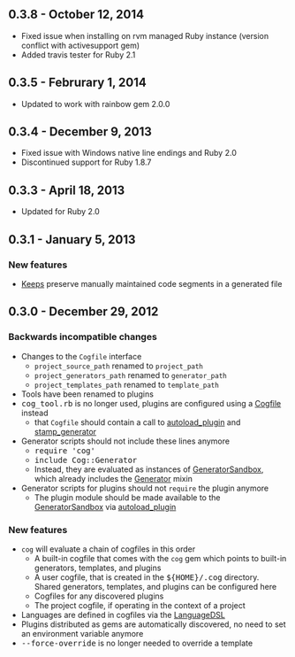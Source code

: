 ## 0.3.8 - October 12, 2014

- Fixed issue when installing on rvm managed Ruby instance (version conflict with activesupport gem)
- Added travis tester for Ruby 2.1

## 0.3.5 - Februrary 1, 2014

- Updated to work with rainbow gem 2.0.0

## 0.3.4 - December 9, 2013

- Fixed issue with Windows native line endings and Ruby 2.0
- Discontinued support for Ruby 1.8.7

## 0.3.3 - April 18, 2013

- Updated for Ruby 2.0

## 0.3.1 - January 5, 2013

### New features

- [Keeps][] preserve manually maintained code segments in a generated file

## 0.3.0 - December 29, 2012

### Backwards incompatible changes

- Changes to the `Cogfile` interface
  * `project_source_path` renamed to `project_path`
  * `project_generators_path` renamed to `generator_path`
  * `project_templates_path` renamed to `template_path`
- Tools have been renamed to plugins
- <tt>cog_tool.rb</tt> is no longer used, plugins are configured using a [Cogfile][] instead
  * that `Cogfile` should contain a call to [autoload_plugin][] and [stamp_generator][]
- Generator scripts should not include these lines anymore
  * <tt>require 'cog'</tt>
  * <tt>include Cog::Generator</tt>
  * Instead, they are evaluated as instances of [GeneratorSandbox][], which already includes the [Generator][] mixin
- Generator scripts for plugins should not `require` the plugin anymore
  * The plugin module should be made available to the [GeneratorSandbox][] via [autoload_plugin][]
  
### New features

- `cog` will evaluate a chain of cogfiles in this order
  * A built-in cogfile that comes with the `cog` gem which points to built-in generators, templates, and plugins
  * A user cogfile, that is created in the <tt>${HOME}/.cog</tt> directory. Shared generators, templates, and plugins can be configured here
  * Cogfiles for any discovered plugins
  * The project cogfile, if operating in the context of a project
- Languages are defined in cogfiles via the [LanguageDSL][]
- Plugins distributed as gems are automatically discovered, no need to set an environment variable anymore
- <tt>--force-override</tt> is no longer needed to override a template

[gem]:https://rubygems.org/gems/cog
[docs]:http://ktonon.github.com/cog/frames.html
[changelog]:https://github.com/ktonon/cog/blob/master/CHANGELOG.md
[ERB]:http://www.stuartellis.eu/articles/erb/
[DSL]:http://jroller.com/rolsen/entry/building_a_dsl_in_ruby

[Cogfile]:http://ktonon.github.com/cog/Cog/DSL/Cogfile.html
[Generator]:http://ktonon.github.com/cog/Cog/Generator.html
[GeneratorSandbox]:http://ktonon.github.com/cog/Cog/GeneratorSandbox.html
[LanguageDSL]:http://ktonon.github.com/cog/Cog/DSL/LanguageDSL.html
[Keeps]:https://github.com/ktonon/cog#keeps

[autoload_plugin]:http://ktonon.github.com/cog/Cog/DSL/Cogfile.html#autoload_plugin-instance_method
[comment]:http://ktonon.github.com/cog/Cog/Generator/Filters.html#comment-instance_method
[embed]:http://ktonon.github.com/cog/Cog/Generator.html#embed-instance_method
[generator_path]:http://ktonon.github.com/cog/Cog/Config.html#generator_path-instance_method
[plugin_path]:http://ktonon.github.com/cog/Cog/Config.html#plugin_path-instance_method
[project_path]:http://ktonon.github.com/cog/Cog/Config/ProjectConfig.html#project_path-instance_method
[project_plugin_path]:http://ktonon.github.com/cog/Cog/Config/ProjectConfig.html#project_plugin_path-instance_method
[stamp]:http://ktonon.github.com/cog/Cog/Generator.html#method-i-stamp
[stamp_generator]:http://ktonon.github.com/cog/Cog/DSL/Cogfile.html#stamp_generator-instance_method
[template_path]:http://ktonon.github.com/cog/Cog/Config.html#template_path-instance_method
[warning]:http://ktonon.github.com/cog/Cog/Generator/LanguageMethods.html#warning-instance_method
